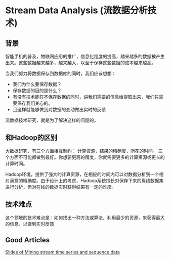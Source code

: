 # Stream Data Analysis (流数据分析技术)

## 背景

智能手机的普及，物联网应用的推广，信息化程度的提高，越来越多的数据被产生出来。这些数据越来越多，越来越大，以至于保存这些数据的成本越来越高。

当我们努力将数据保存到数据库的同时，我们应该想想：

* 我们为什么要保存数据？
* 保存数据的目的是什么？
* 有没有技术能在不保存数据的同时，讲我们需要的信息给提取出来，我们只需要保存我们关心的。
* 且这样就能够做到对数据的变动做出实时的反馈

流数据技术研究，就是为了解决这样的问题的。

## 和Hadoop的区别

大数据研究，有三个方面相互制约： 计算资源，结果的精确度，所花的时间。 三个方面不可能都做到最好。你想要更高的精度，你就需要更多的计算资源或更长的计算时间。

Hadoop环境，提供了强大的计算资源，在相应的时间内可以对数据分析到一个相对满意的精确度。由于设计上的考虑，Hadoop系统擅长对保存下来的离线数据集进行分析，但对在线的数据实时获得结果有一定的难度。

## 技术难点

这个领域的技术难点是：如何找出一种方法或算法，利用最少的资源，来获得最大的信息，以做到实时反馈

## Good Articles
[Slides of Mining stream time series and sequence data](http://www.slideshare.net/dataminingtools/mining-stream-time-series-and-sequence-data)






